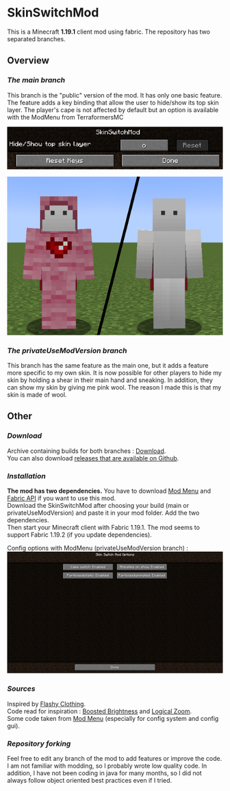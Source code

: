 # SkinSwitchMod
This is a Minecraft **1.19.1** client mod using fabric.
The repository has two separated branches.

## Overview

### _The main branch_

This branch is the "public" version of the mod. It has only one basic feature.
The feature adds a key binding that allow the user to hide/show its top skin layer. The player's cape is not affected by default but an option is available with the ModMenu from TerraformersMC

![keyBindingImage](readme/images/keyBinding.png "Key binding")

![topLayerImage](readme/images/topLayer.png "Top layer")

### _The privateUseModVersion branch_

This branch has the same feature as the main one, but it adds a feature more specific to my own skin.
It is now possible for other players to hide my skin by holding a shear in their main hand and sneaking. In addition, they can show my skin by giving me pink wool. The reason I made this is that my skin is made of wool.

## Other

### _Download_

Archive containing builds for both branches : [Download](https://www.mediafire.com/file/a7z1imp919m3y1k/SkinSwitchMod.zip/file).  
You can also download [releases that are available on Github](https://github.com/matthieuclam/SkinSwitchMod/releases).

### _Installation_

**The mod has two dependencies.** You have to download [Mod Menu](https://github.com/TerraformersMC/ModMenu) and [Fabric API](https://www.curseforge.com/minecraft/mc-mods/fabric-api) if you want to use this mod.  
Download the SkinSwitchMod after choosing your build (main or privateUseModVersion) and paste it in your mod folder. Add the two dependencies.  
Then start your Minecraft client with Fabric 1.19.1. 
The mod seems to support Fabric 1.19.2 (if you update dependencies).  

Config options with ModMenu (privateUseModVersion branch) :
![optionScreenImage](readme/images/optionScreen.png "Option screen")

### _Sources_

Inspired by [Flashy Clothing](https://www.curseforge.com/minecraft/mc-mods/flashy-clothing).  
Code read for inspiration : [Boosted Brightness](https://github.com/adamviola/BoostedBrightness) and [Logical Zoom](https://github.com/LogicalGeekBoy/logical_zoom).  
Some code taken from [Mod Menu](https://github.com/TerraformersMC/ModMenu) (especially for config system and config gui).

### _Repository forking_

Feel free to edit any branch of the mod to add features or improve the code. I am not familiar with modding, so I probably wrote low quality code. In addition, I have not been coding in java for many months, so I did not always follow object oriented best practices even if I tried.

